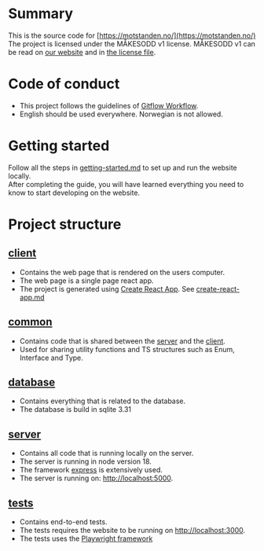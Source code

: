 # Summary
This is the source code for [https://motstanden.no/](https://motstanden.no/) <br/>
The project is licensed under the MÅKESODD v1 license. MÅKESODD v1 can be read on [our website](https://motstanden.no/lisens) and in [the license file](../LICENSE).  

# Code of conduct
  - This project follows the guidelines of [Gitflow Workflow](https://www.atlassian.com/git/tutorials/comparing-workflows/gitflow-workflow). 
  - English should be used everywhere. Norwegian is not allowed.

# Getting started
Follow all the steps in [getting-started.md](../getting-started.md) to set up and run the website locally. <br/>
After completing the guide, you will have learned everything you need to know to start developing on the website.  

# Project structure

## [client](./../client)
  - Contains the web page that is rendered on the users computer.
  - The web page is a single page react app.
  - The project is generated using [Create React App](https://github.com/facebook/create-react-app). See [create-react-app.md](./create-react-app.md)

## [common](./../common)
  - Contains code that is shared between the [server](/server) and the [client](/client).
  - Used for sharing utility functions and TS structures such as Enum, Interface and Type. 

 ## [database](./../database)
  - Contains everything that is related to the database.
  - The database is build in sqlite 3.31

## [server](./../server)
  - Contains all code that is running locally on the server.
  - The server is running in node version 18.
  - The framework [express](https://expressjs.com/) is extensively used.
  - The server is running on: [http://localhost:5000](http://localhost:5000). 

## [tests](./../tests)
  - Contains end-to-end tests.
  - The tests requires the website to be running on [http://localhost:3000](http://localhost:3000).
  - The tests uses the [Playwright framework](https://playwright.dev/)